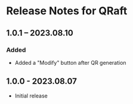 # Release Notes for QRaft

## 1.0.1 – 2023.08.10
### Added
- Added a "Modify" button after QR generation
## 1.0.0 - 2023.08.07
- Initial release
